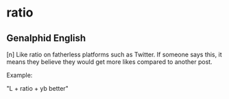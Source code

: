 # ratio
## Genalphid English

[n] Like ratio on fatherless platforms such as Twitter. If someone says this, it means they believe they would get more likes compared to another post.

Example:

"L + ratio + yb better"